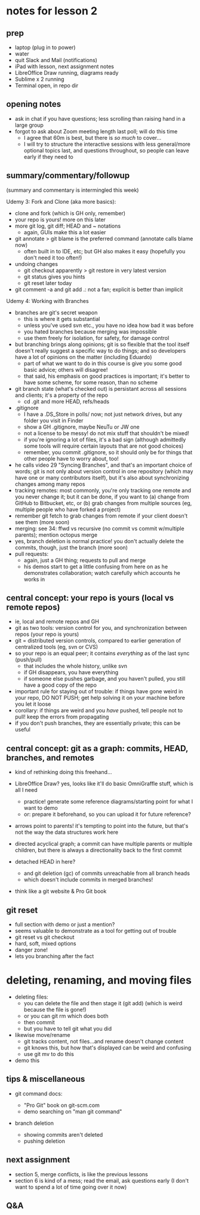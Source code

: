 # notes for lesson 2

## prep
- laptop (plug in to power)
- water 
- quit Slack and Mail (notifications)
- iPad with lesson, next assignment notes
- LibreOffice Draw running, diagrams ready
- Sublime x 2 running
- Terminal open, in repo dir

## opening notes
- ask in chat if you have questions; less scrolling than raising hand in a large group
- forgot to ask about Zoom meeting length last poll; will do this time
    + I agree that 60m is best, but there is _so much_ to cover...
    + I will try to structure the interactive sessions with less general/more optional topics last, and questions throughout, so people can leave early if they need to

## summary/commentary/followup
(summary and commentary is intermingled this week)

Udemy 3: Fork and Clone (aka more basics):
- clone and fork (which is GH only, remember)
- your repo is yours!  more on this later
- more git log, git diff; HEAD and ~ notations
    + again, GUIs make this a lot easier
- git annotate > git blame is the preferred command (annotate calls blame now)
    + often built in to IDE, etc; but GH also makes it easy (hopefully you don't need it too often!)
- undoing changes
    + git checkout apparently > git restore in very latest version
    + git status gives you hints 
    + git reset later today
- git comment -a and git add .: not a fan; explicit is better than implicit

Udemy 4: Working with Branches
- branches are git's secret weapon
    + this is where it gets substantial
    + unless you've used svn etc., you have no idea how bad it was before
    + you hated branches because merging was impossible
    + use them freely for isolation, for safety, for damage control
- but branching brings along opinions; git is so flexible that the tool itself doesn't really suggest a specific way to do things; and so developers have a lot of opinions on the matter (including Eduardo)
    + part of what we want to do in this course is give you some good basic advice; others will disagree!
    + that said, his emphasis on good practices is important; it's better to have some scheme, for some reason, than no scheme
- git branch state (what's checked out) is persistant across all sessions and clients; it's a property of the repo
    + cd .git and more HEAD, refs/heads
- .gitignore
    + I have a .DS_Store in polls/ now; not just network drives, but any folder you visit in Finder
    + show a GH .gitignore, maybe NeuTu or JW one
    + not a license to be messy!  do not mix stuff that shouldn't be mixed!
    + if you're ignoring a lot of files, it's a bad sign (although admittedly some tools will require certain layouts that are not good choices)
    + remember, you commit .gitignore, so it should only be for things that other people have to worry about, too!
- he calls video 29 "Syncing Branches", and that's an important choice of words; git is not only about version control in one repository (which may have one or many contributors itself), but it's also about synchronizing changes among many repos
- tracking remotes: most commonly, you're only tracking one remote and you never change it; but it can be done, if you want to (a) change from GitHub to Bitbucket, etc, or (b) grab changes from multiple sources (eg, multiple people who have forked a project)
- remember git fetch to grab changes from remote if your client doesn't see them (more soon)
- merging: see 34: ffwd vs recursive (no commit vs commit w/multiple parents); mention octopus merge
- yes, branch deletion is normal practice!  you don't actually delete the commits, though, just the branch (more soon)
- pull requests:
    + again, just a GH thing; requests to pull and merge
    + his demos start to get a little confusing from here on as he demonstrates collaboration; watch carefully which accounts he works in


## central concept: your repo is yours (local vs remote repos)
- ie, local and remote repos and GH
- git as two tools: version control for you, and
    synchronization between repos (your repo is yours)
- git = distributed version controls, compared to earlier generation of centralized tools (eg, svn or CVS)
- so your repo is an equal peer; it contains _everything_ as of the last sync (push/pull)
    + that includes the whole history, unlike svn
    + if GH disappears, you have everything
    + if someone else pushes garbage, and you haven't pulled, you still have a good copy of the repo
- important rule for staying out of trouble: if things have gone weird in your repo, DO NOT PUSH; get help solving it on your machine before you let it loose
- corollary: if things are weird and you _have_ pushed, tell people not to pull!  keep the errors from propagating
- if you don't push branches, they are essentially private; this can be useful


## central concept: git as a graph: commits, HEAD, branches, and remotes
- kind of rethinking doing this freehand...
- LibreOffice Draw?  yes, looks like it'll do basic OmniGraffle stuff, which is all I need
    + practice!  generate some reference diagrams/starting point for what I want to demo
    + or: prepare it beforehand, so you can upload it for future reference?

- arrows point to parents!  it's tempting to point into the future, but that's not the way the data structures work here
- directed acyclical graph; a commit can have multiple parents or multiple children, but there is always a directionality back to the first commit


- detached HEAD in here?
    + and git deletion (gc) of commits unreachable from all branch heads
    + which doesn't include commits in merged branches!

- think like a git website & Pro Git book




## git reset
- full section with demo or just a mention?
- seems valuable to demonstrate as a tool for getting out of trouble
- git reset vs git checkout
- hard, soft, mixed options
- danger zone!
- lets you branching after the fact


# deleting, renaming, and moving files
- deleting files: 
    +  you can delete the file and then stage it (git add) (which is weird because the file is gone!)
    +  or you can git rm which does both
    +  then commit
    +  but you have to tell git what you did
- likewise move/rename
    + git tracks content, not files...and rename doesn't change content
    + git knows this, but how that's displayed can be weird and confusing
    + use git mv to do this
- demo this


## tips & miscellaneous
- git command docs:
    + "Pro Git" book on git-scm.com
    + demo searching on "man git command"

- branch deletion
    + showing commits aren't deleted
    + pushing deletion


## next assignment
- section 5, merge conflicts, is like the previous lessons
- section 6 is kind of a mess; read the email, ask questions early (I don't want to spend a lot of time going over it now)


## Q&A
